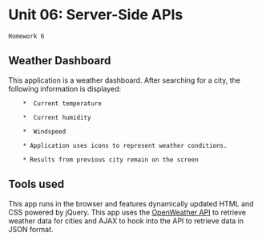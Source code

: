 # Unit 06: Server-Side APIs 
    Homework 6

## Weather Dashboard
This application is a weather dashboard. After searching for a city, the following information is displayed:

        *  Current temperature

        *  Current humidity

        *  Windspeed

        * Application uses icons to represent weather conditions.

        * Results from previous city remain on the screen

## Tools used
This app runs in the browser and features dynamically updated HTML and CSS powered by jQuery.
This app uses the [OpenWeather API](https://openweathermap.org/api) to retrieve weather data for cities and AJAX to hook into the API to retrieve data in JSON format.
